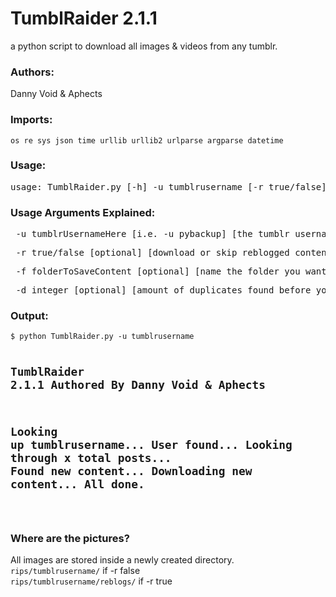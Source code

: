 # TumblRaider 2.1.1
a python script to download all images & videos from any tumblr.

<h3>Authors:</h3>
Danny Void & Aphects

<h3>Imports:</h3>
<code>os re sys json time urllib urllib2 urlparse argparse datetime</code>

<h3>Usage:</h3>
<pre>usage: TumblRaider.py [-h] -u tumblrusername [-r true/false] [-f foldertosavecontent] [-d 20]</pre>

<h3>Usage Arguments Explained:</h3>
<pre> -u tumblrUsernameHere [i.e. -u pybackup] [the tumblr username, excluding .tumblr.com]</pre>
<pre> -r true/false [optional] [download or skip reblogged content]</pre>
<pre> -f folderToSaveContent [optional] [name the folder you want content to be saved in]</pre>
<pre> -d integer [optional] [amount of duplicates found before you stop checking for new images]</pre>

<h3>Output:</h3>
<pre><code>$ python TumblRaider.py -u tumblrusername

TumblRaider 2.1.1
Authored By Danny Void & Aphects
-------------------------------
Looking up tumblrusername...
User found...
Looking through x total posts...
Found new content...
Downloading new content...
All done.
-------------------------------
</code></pre>

<h3>Where are the pictures?</h3>
All images are stored inside a newly created directory.<br />
<code>rips/tumblrusername/</code> if -r false<br />
<code>rips/tumblrusername/reblogs/</code> if -r true